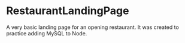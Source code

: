 # RestaurantLandingPage
A very basic landing page for an opening restaurant. 
It was created to practice adding MySQL to Node.
